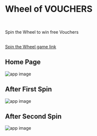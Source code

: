 <h1>Wheel of VOUCHERS</h1>
<br/>
<p>Spin the Wheel to win free Vouchers</p>
<br/>
<a href="https://chandra827.github.io/Wheel_of_vouchers/">Spin the Wheel game link</a>
<h2>Home Page</h2>
<img src="https://github.com/chandra827/Wheel_of_vouchers/assets/100562557/b647291c-b090-4426-b744-f5444161ea29
" alt="app image" /> 

<h2>After First Spin</h2>
<img src="https://github.com/chandra827/Wheel_of_vouchers/assets/100562557/b00e4dd2-9322-49af-a2bf-16759b8ece28
" alt="app image"/> 

<h2>After Second Spin</h2>
<img src="https://github.com/chandra827/Wheel_of_vouchers/assets/100562557/b5803ea3-d9e9-4ee3-ab9a-bfdd53ced9d5
" alt="app image"/> 
